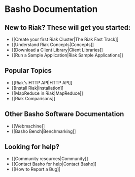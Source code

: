 # Basho Documentation

## New to Riak? These will get you started:

* [[Create your first Riak Cluster|The Riak Fast Track]]
* [[Understand Riak Concepts|Concepts]]
* [[Download a Client Library|Client Libraries]]
* [[Run a Sample Application|Riak Sample Applications]]

## Popular Topics

* [[Riak's HTTP API|HTTP API]]
* [[Install Riak|Installation]]
* [[MapReduce in Riak|MapReduce]]
* [[Riak Comparisons]]

## Other Basho Software Documentation

* [[Webmachine]]
* [[Basho Bench|Benchmarking]]

## Looking for help?

* [[Community resources|Community]]
* [[Contact Basho for help|Contact Basho]]
* [[How to Report a Bug]]
